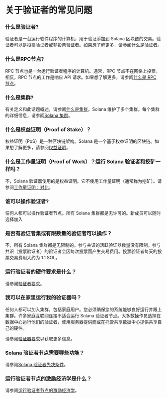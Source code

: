 # 关于验证者的常见问题

### 什么是验证者?

验证者是一台运行软件程序的计算机，用于验证添加到 Solana 区块链的交易。验证者可以是投票验证者或非投票验证者。如果想了解更多，请参阅[什么是验证者](https://docs.solanalabs.com/what-is-a-validator)。

### 什么是RPC节点?

RPC 节点也是一台运行验证者程序的计算机。通常，RPC 节点不在网络上投票。相反，RPC 节点的工作是响应 API 请求。如果想了解更多，请参阅[什么是 RPC 节点](https://docs.solanalabs.com/what-is-an-rpc-node)。

### 什么是集群?

有关定义和此话题概述，请参阅[什么是集群](https://docs.solanalabs.com/clusters/)。Solana 维护了多个集群。每个集群的详细信息，请参阅[Solana 集群](https://docs.solanalabs.com/clusters/available)。

### 什么是权益证明（Proof of Stake）？

权益证明（PoS）是一种区块链架构。Solana 是一个基于权益证明的区块链。如果想了解更多，请参阅[权益证明](https://docs.solanalabs.com/what-is-a-validator#proof-of-stake)。

### 什么是工作量证明（Proof of Work）？运行 Solana 验证者和挖矿一样吗？

不，Solana 验证器使用的是权益证明。它不使用工作量证明（通常称为挖矿）。请参阅[工作量证明：对比](https://docs.solanalabs.com/what-is-a-validator#proof-of-stake)。

### 谁可以操作验证者?

任何人都可以操作验证者节点。所有 Solana 集群都是无许可的。新成员可以随时选择加入

### 是否有验证者集或有限数量的验证者可以操作？

不，所有 Solana 集群都是无限制的。参与共识的活跃验证器数量没有限制。参与共识（投票验证者）的验证者会因每次投票而产生交易费用。投票验证者每天的投票交易费用大约为 1.1 SOL。

### 运行验证者的硬件要求是什么？

请参阅[验证者要求](https://docs.solanalabs.com/operations/requirements)。

### 我可以在家里运行我的验证器吗？

任何人都可以加入集群，包括家庭用户。您必须确保您的系统能够良好运行并跟上集群。许多家庭互联网连接不适合运行 Solana 验证者节点。大多数操作员选择在数据中心运行他们的验证者，使用服务器提供商或在托管共享数据中心提供共享自己的硬件。

请参阅[验证器要求](https://docs.solanalabs.com/operations/requirements)以获取更多信息。

### Solana 验证者节点需要哪些功能？

请参阅[Solana 验证者先决条件](https://docs.solanalabs.com/operations/prerequisites)。

### 运行验证者节点的激励经济学是什么？

请参阅[运行验证者节点的激励经济学](https://docs.solanalabs.com/operations/validator-or-rpc-node#economics-of-running-a-consensus-validator)。